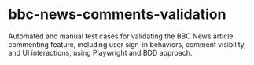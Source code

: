 # bbc-news-comments-validation
Automated and manual test cases for validating the BBC News article commenting feature, including user sign-in behaviors, comment visibility, and UI interactions, using Playwright and BDD approach.
